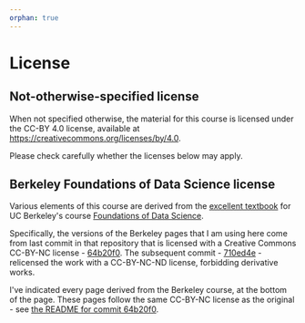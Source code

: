 ```yaml
---
orphan: true
---
```


# License

## Not-otherwise-specified license

When not specified otherwise, the material for this course is licensed under
the CC-BY 4.0 license, available at
<https://creativecommons.org/licenses/by/4.0>.

Please check carefully whether the licenses below may apply.

## Berkeley Foundations of Data Science license

Various elements of this course are derived from the [excellent
textbook](https://www.inferentialthinking.com) for UC Berkeley's
course [Foundations of Data Science](http://data8.org).

Specifically, the versions of the Berkeley pages that I am using here
come from last commit in that repository that is licensed with
a Creative Commons CC-BY-NC license \-
[64b20f0](https://github.com/data-8/textbook/commit/64b20f0). The
subsequent commit \-
[710ed4e](https://github.com/data-8/textbook/commit/710ed4e) \-
relicensed the work with a CC-BY-NC-ND license, forbidding derivative
works.

I've indicated every page derived from the Berkeley course, at the
bottom of the page. These pages follow the same CC-BY-NC license as
the original - see [the README for commit
64b20f0](https://github.com/data-8/textbook/blob/64b20f0452a31545d9fbc8f34a9e86035cd56e45/README.md).
